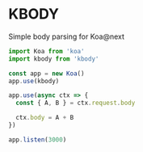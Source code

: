 # KBODY 

Simple body parsing for Koa@next

```js
import Koa from 'koa'
import kbody from 'kbody'

const app = new Koa()
app.use(kbody)

app.use(async ctx => {
  const { A, B } = ctx.request.body

  ctx.body = A + B
})

app.listen(3000)
```
